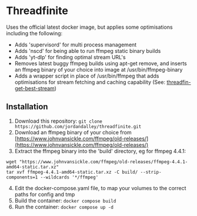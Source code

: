 # Threadfinite
Uses the official latest docker image, but applies some optimisations including the following:

- Adds 'supervisord' for multi process management
- Adds 'nscd' for being able to run ffmpeg static binary builds
- Adds 'yt-dlp' for finding optimal stream URL's
- Removes latest buggy ffmpeg builds using apt-get remove, and inserts an ffmpeg binary of your choice into image at /usr/bin/ffmpeg-binary
- Adds a wrapper script in place of /usr/bin/ffmpeg that adds optimisations for stream fetching and caching capability (See: [threadfin-get-best-stream](https://github.com/jordandalley/threadfin-get-best-stream))

## Installation

1. Download this repository: ```git clone https://github.com/jordandalley/threadfinite.git```
2. Download an ffmpeg binary of your choice from [https://www.johnvansickle.com/ffmpeg/old-releases/](https://www.johnvansickle.com/ffmpeg/old-releases/)
3. Extract the ffmpeg binary into the 'build' directory, eg for ffmpeg 4.4.1:
```
wget "https://www.johnvansickle.com/ffmpeg/old-releases/ffmpeg-4.4.1-amd64-static.tar.xz"
tar xvf ffmpeg-4.4.1-amd64-static.tar.xz -C build/ --strip-components=1 --wildcards '*/ffmpeg'
```
4. Edit the docker-compose.yaml file, to map your volumes to the correct paths for config and tmp
5. Build the container: ```docker compose build```
6. Run the container: ```docker compose up -d```
